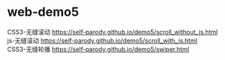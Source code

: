 # web-demo5
CSS3-无缝滚动
https://self-parody.github.io/demo5/scroll_without_js.html </br>
js-无缝滚动
https://self-parody.github.io/demo5/scroll_with_js.html </br>
CSS3-无缝轮播 
https://self-parody.github.io/demo5/swiper.html

